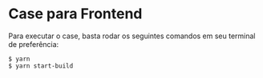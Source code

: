# Case para Frontend

Para executar o case, basta rodar os seguintes comandos em seu terminal de preferência:

```shell
$ yarn
$ yarn start-build
```